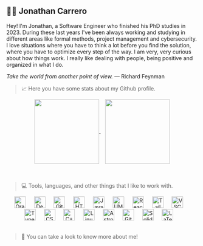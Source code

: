## 🏄‍♂️ Jonathan Carrero
Hey! I'm Jonathan, a Software Engineer who finished his PhD studies in 2023. During these last years I've been always working and studying in different areas like formal methods, project management and cybersecurity. I love situations where you have to think a lot before you find the solution, where you have to optimize every step of the way. I am very, very curious about how things work. I really like dealing with people, being positive and organized in what I do.


<p style="text-align: left;"><em>Take the world from another point of view.</em> — Richard Feynman</p>



> 📈 Here you have some stats about my Github profile.
>

<div align="center">
  <a href="https://github.com/Joncarre?tab=repositories">
    <picture>
      <source
        srcset="https://github-readme-stats.vercel.app/api?username=joncarre&show_icons=true&theme=noctis_minimus"
        media="(prefers-color-scheme: dark)"
      />
      <source
        srcset="https://github-readme-stats.vercel.app/api?username=joncarre&show_icons=true&theme=vue"
        media="(prefers-color-scheme: light), (prefers-color-scheme: no-preference)"
      />
        <img height=170 align="center" src="https://github-readme-stats.vercel.app/api?username=joncarre&show_icons=true" />
    </picture>
  </a>
  &nbsp;&nbsp;
  <a href="https://github.com/Joncarre?tab=repositories">
    <picture>
      <source
        srcset="https://github-readme-stats.vercel.app/api/top-langs/?username=joncarre&layout=compact&show_icons=true&theme=noctis_minimus"
        media="(prefers-color-scheme: dark)"
      />
      <source
        srcset="https://github-readme-stats.vercel.app/api/top-langs/?username=joncarre&layout=compact&show_icons=true&theme=vue"
        media="(prefers-color-scheme: light), (prefers-color-scheme: no-preference)"
      />
        <img height=170 align="center" src="https://github-readme-stats.vercel.app/api/top-langs/?username=joncarre&layout=compact" />
    </picture>
  </a>
</div>
<br />
<br />

> 💻 Tools, languages, and other things that I like to work with.
>
<div align="center">
<img alt="Oracle" width="30px" style="padding-right:10px;" src="https://cdn.jsdelivr.net/gh/devicons/devicon@latest/icons/oracle/oracle-original.svg" />&nbsp;&nbsp;
<img alt="Debian " width="30px" style="padding-right:10px;" src="https://cdn.jsdelivr.net/gh/devicons/devicon@latest/icons/debian/debian-original.svg" />&nbsp;&nbsp;
<img alt="Git" width="30px" style="padding-right:10px;" src="https://cdn.jsdelivr.net/gh/devicons/devicon/icons/git/git-original.svg" />&nbsp;&nbsp;
<img alt="HTML" width="30px" style="padding-right:10px;" src="https://cdn.jsdelivr.net/gh/devicons/devicon/icons/html5/html5-plain.svg" />&nbsp;&nbsp;
<img alt="JavaScript" width="30px" style="padding-right:10px;" src="https://cdn.jsdelivr.net/gh/devicons/devicon/icons/javascript/javascript-plain.svg" />&nbsp;&nbsp;
<img alt="UML" width="30px" style="padding-right:10px;" src="https://cdn.jsdelivr.net/gh/devicons/devicon@latest/icons/unifiedmodelinglanguage/unifiedmodelinglanguage-original.svg" />&nbsp;&nbsp;
<img alt="React" width="30px" style="padding-right:10px;" src="https://cdn.jsdelivr.net/gh/devicons/devicon/icons/react/react-original.svg" />&nbsp;&nbsp;
<img alt="Tailwind" width="30px" style="padding-right:10px;" src="https://cdn.jsdelivr.net/gh/devicons/devicon@latest/icons/tailwindcss/tailwindcss-original.svg" />&nbsp;&nbsp;
<img alt="VSCode" width="30px" style="padding-right:10px;" src="https://cdn.jsdelivr.net/gh/devicons/devicon@latest/icons/vscode/vscode-original.svg" />&nbsp;&nbsp;
<img alt="TypeScript" width="30px" style="padding-right:10px;" src="https://cdn.jsdelivr.net/gh/devicons/devicon/icons/typescript/typescript-plain.svg" />&nbsp;&nbsp;
<img alt="CSS" width="30px" style="padding-right:10px;" src="https://cdn.jsdelivr.net/gh/devicons/devicon/icons/css3/css3-plain.svg" />&nbsp;&nbsp;
<img alt="C++" width="30px" style="padding-right:10px;" src="https://cdn.jsdelivr.net/gh/devicons/devicon@latest/icons/cplusplus/cplusplus-plain.svg" />&nbsp;&nbsp;
<img alt="Linux" width="30px" style="padding-right:10px;" src="https://cdn.jsdelivr.net/gh/devicons/devicon/icons/linux/linux-original.svg" />&nbsp;&nbsp;
<img alt="Astro" width="30px" style="padding-right:10px;" src="https://cdn.jsdelivr.net/gh/devicons/devicon@latest/icons/astro/astro-original.svg"/>&nbsp;&nbsp;
<img alt="GitHub" width="30px" style="padding-right:10px;" src="https://cdn.jsdelivr.net/gh/devicons/devicon/icons/github/github-original.svg" />&nbsp;&nbsp;
<img alt="Solidity" width="30px" style="padding-right:10px;" src="https://cdn.jsdelivr.net/gh/devicons/devicon@latest/icons/solidity/solidity-original.svg" />&nbsp;&nbsp;
<img alt="LaTeX" width="30px" style="padding-right:10px;" src="https://cdn.jsdelivr.net/gh/devicons/devicon@latest/icons/latex/latex-original.svg" />&nbsp;&nbsp;
  </div>
<br />

> 🚀 You can take a look to know more about me!
> 

